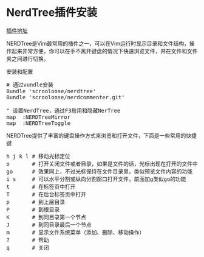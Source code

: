 NerdTree插件安装
=================

[插件地址](http://www.vim.org/scripts/script.php?script_id=1658)

NERDTree是Vim最常用的插件之一，可以在Vim运行时显示目录和文件结构，操作起来非常方便，你可以在手不离开键盘的情况下快速浏览文件，并在文件和文件夹之间进行切换。

安装和配置

<pre>
# 通过vundle安装
Bundle 'scrooloose/nerdtree'
Bundle 'scrooloose/nerdcommenter.git'

" 设置NerdTree，通过F3启用和隐藏NerTree
map <F3> :NERDTreeMirror<CR>
map <F3> :NERDTreeToggle<CR>
</pre>


NERDTree提供了丰富的键盘操作方式来浏览和打开文件，下面是一些常用的快捷键

<pre>
h j k l # 移动光标定位
o       # 打开关闭文件或者目录，如果是文件的话，光标出现在打开的文件中
go      # 效果同上，不过光标保持在文件目录里，类似预览文件内容的功能
i s     # 可以水平分割或纵向分割窗口打开文件，前面加g类似go的功能
t       # 在标签页中打开
T       # 在后台标签页中打开
p       # 到上层目录
P       # 到根目录
K       # 到同目录第一个节点
J       # 到同目录最后一个节点
m       # 显示文件系统菜单（添加、删除、移动操作）
?       # 帮助
q       # 关闭
</pre>
